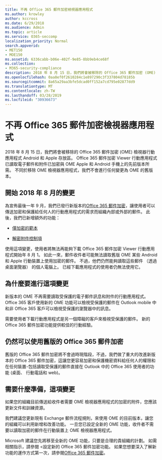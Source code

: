 ```yaml
---
title: 不再 Office 365 郵件加密檢視器應用程式
ms.author: krowley
author: kccross
ms.date: 6/29/2018
ms.audience: Admin
ms.topic: article
ms.service: O365-seccomp
localization_priority: Normal
search.appverid:
- MET150
- MOE150
ms.assetid: 6336cabb-b06e-402f-9e85-8bb9eb4ce68f
ms.collection:
- M365-security-compliance
description: 2018 年 8 月 15 日，我們將會被移除的 Office 365 郵件加密 (OME) 檢視器行動應用程式 Android 和 Apple 存放區。 Office 365 郵件加密 Viewer 行動應用程式已讀取電子郵件和附件已加密與 OME Apple 和 Android 手機上的先前版本所需。 不同於移除 OME 檢視器應用程式，我們不會進行任何變更為 OME 的舊版本。
ms.openlocfilehash: 0aa8ef0f2610284c1e897290c3f337804d78185b
ms.sourcegitcommit: 8a65a29aa3bfe5dcad0ff152a7cd795e02877dd9
ms.translationtype: MT
ms.contentlocale: zh-TW
ms.lasthandoff: 03/28/2019
ms.locfileid: "30936673"
---
```

# <a name="deprecating-office-365-message-encryption-viewer-app"></a>不再 Office 365 郵件加密檢視器應用程式

2018 年 8 月 15 日，我們將會被移除的 Office 365 郵件加密 (OME) 檢視器行動應用程式 Android 和 Apple 存放區。 Office 365 郵件加密 Viewer 行動應用程式已讀取電子郵件和附件已加密與 OME Apple 和 Android 手機上的先前版本所需。 不同於移除 OME 檢視器應用程式，我們不會進行任何變更為 OME 的舊版本。
  
## <a name="changes-beginning-august-2018"></a>開始 2018 年 8 月的變更

為宣佈最後一年 9 月，我們已發行新版本的[Office 365 郵件加密](https://aka.ms/ome2017)，讓使用者可以傳送加密和保護給任何人的行動應用程式的需求而組織內部或外部的郵件。 此後，我們已新增額外的功能： 
  
- [僅加密的範本](https://aka.ms/encryptonly)
    
- [解密附件控制項](https://techcommunity.microsoft.com/t5/Security-Privacy-and-Compliance/Admin-control-for-attachments-now-available-in-Office-365/ba-p/204007)
    
使用這項變更，使用者將無法再能夠下載 Office 365 郵件加密 Viewer 行動應用程式開始年 8 月 1。 如此一來，郵件收件者可能無法讀取舊版 OME 某些 Android 和 Apple 行動裝置上使用加密的郵件。 不過，他們仍然能夠讀取這些郵件 （透過桌面瀏覽器） 的個人電腦上。 已經下載應用程式的使用者仍無法使用它。
  
## <a name="why-this-change-was-made"></a>為什麼要進行這項變更

新版本的 OME 不再需要讀取受保護的電子郵件訊息和附件的行動應用程式。 Office 365 客戶使用新的 OME 功能可以檢視受保護的郵件在 Outlook mobile 中和非 Office 365 客戶可以檢視受保護的瀏覽器中的訊息。
  
需要使用者下載行動應用程式是另一個障礙的客戶來檢視受保護的郵件。 新的 Office 365 郵件加密功能提供較佳的行動經驗。
  
## <a name="can-i-still-use-the-previous-version-of-office-365-message-encryption"></a>仍然可以使用舊版的 Office 365 郵件加密

舊版的 Office 365 郵件加密將不會過時現階段，不過，我們做了重大的改進新版本的 Office 365 郵件加密，這讓您更容易加密和保護機密資料給任何人的權限和在任何裝置-包括讀取受保護的郵件直接在 Outlook 中的 Office 365 使用者的功能 (桌面、 行動電話和 web)。 
  
## <a name="what-do-i-need-to-do-to-prepare-for-this-change"></a>需要什麼準備，這項變更

如果您的組織目前傳送給收件者需要 OME 檢視器應用程式的加密的附件，您應該更新文件和訓練資源。
  
我們建議您更新現有 Exchange 郵件流程規則，來使用 OME 的目前版本，讓您的組織可以利用新增和改善功能。 一旦您已設定全新的 OME 功能，收件者不需要以讀取加密的郵件在行動裝置上 OME 檢視器應用程式。
  
Microsoft 建議您先將移至全新的 OME 功能，只要是合理的貴組織的計劃。 如需相關指示，請參閱 <<c0>設定新的 Office 365 郵件加密功能。 如果您想要深入了解新功能的運作方式第一次，請參閱[Office 365 郵件加密](ome.md)。
  

